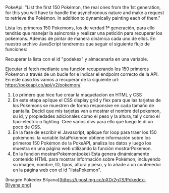 PokeApi:
"List the first 150 Pokémon, the real ones from the 1st generation, for this you will have to handle the asynchronous nature and make a request to retrieve the Pokémon. In addition to dynamically painting each of them."

Lista los primeros 150 Pokemons, los de verdad 1ª generación, para ello tendrás que manejar la asincronía y realizar una petición para recuperar los pokemons. Además de pintar de manera dinámica cada uno de ellos.
En nuestro archivo JavaScript tendremos que seguir el siguiente flujo de funciones:

Recuperar la lista con el id "podekex" y almacenarla en una variable.

Ejecutar el fetch mediante una función recuperando los 150 primeros Pokemon a través de un bucle for e indicar el endpoint correcto de la API. En este caso los vamos a recuperar de la siguiente url: https://pokeapi.co/api/v2/pokemon/

1. Lo primero que hice fue crear la maquetacion en HTML y CSS
2. En este etapa aplique el CSS display grid y flex para que las tarjetas de los Pokemons se muestren de forma responsive en cada tamaño de pantalla. Decidi que mis tarjetas van a mostrar el nombre del pokemon, su id, y propiedades adicionales como el peso y la altura, tal y como el tipo-electric o fighting. Cree varios divs para ello que luego le di un poco de CSS.
3. En la fase de escribir el Javascript, aplique for loop para traer los 150 pokemons. la variable listaPokemon obtiene información sobre los primeros 150 Pokémon de la PokeAPI, analiza los datos y luego los muestra en una página web utilizando la función mostrarPokemon.
4. En la funcion mostrarPokemon(poke) Esta genera dinámicamente contenido HTML para mostrar información sobre Pokémon, incluyendo su imagen, nombre, ID, tipos, altura y peso, y lo añade a un contenedor en la página web con el id "listaPokemon".

(Imagen Pokedex Bilyana)[https://i.postimg.cc/pXDr2gTS/Pokedex-Bilyana.png]
